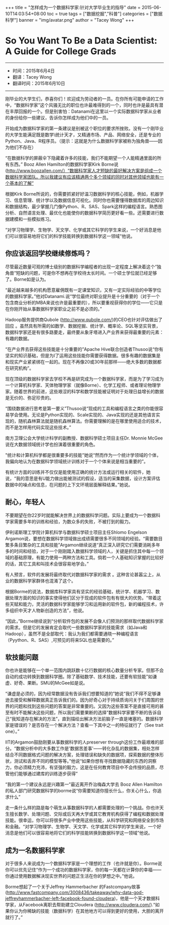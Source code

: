 +++
title = "怎样成为一个数据科学家:针对大学毕业生的指导"
date = 2015-06-10T14:03:54+08:00
toc = true
tags = ["数据挖掘","科普"]
categories = ["数据科学"]
banner = "img/avatar.png"
author = "Tacey Wong"
+++

# So You Want To Be a Data Scientist: A Guide for College Grads

---

+ 时间：2015年6月4日
+ 翻译：Tacey Wong
+ 翻译时间：2015年6月10日

---

刚毕业的大学生们，恭喜你们！欢迎成为劳动者的一员。在你所有可能申请的工作中，“数据科学家”这个风骚无比的职位也许最难得到的一个，同时也许是最具有潜在丰厚回报的一个。但是别害怕：Datanami在这里以一个实际数据科学家从业者的身份给你一些建议，告诉你怎样成为他们中的一员。

开始成为数据科学家的第一条建议是别被这个职位的要求所挫败。没有一个刚毕业的大学生能满足既是数学\统计天才，又精通市场、产品、网络安全，还是专业的Python、Java、R程序员。（提示：这就是为什么数据科学家被称为独角兽——因为他们不存在）

“在数据科学的屏蔽伞下隐藏着许多的技能，我们不能期望一个人能精通里面的所有东西。” Booz Allen Hamilton的数据科学家Kirk Borne说(http://www.boozallen.com/）“数据科学家人才短缺的最好解决方案是组成一个数据科学家团队。所以我建议有应该精通两个多个领域的同时对其他领域也能有一个基本的了解”

根据Kirk Borne所说的，你需要抓紧好好温习数据科学的核心技能，例如，机器学习、信息管理、统计学以及数据信息可视化。同时你也需要懂得数据库的周边知识和数据结构，最少掌握几门像Python、R、SAS、Spark这样的编程语言。熟悉图分析、自然语言处理、最优化也能使你的数据科学简历更好看一些。还需要进行数据建模和一些模拟练习。

“对学习物理学、生物学、天文学、化学或其它科学的学生来说，一个好消息是他们可以很容易地将它们的科学技能转换到数据科学这一领域”他说。

## 你应该返回学校继续修炼吗？

尽管最近数量可观的博士级别的数据科学编程者的出现一定程度上解决着这个“独角兽”短缺的问题，可是你不想再在学校待太长时间。一个硕士学位就已经足够了。Borne如是认为。

“最近越来越多的机构愿意雇佣既有一定课堂知识，又有一定实际经验的中等学位的数据科学家。”他对Datanami.说“学位最终对职业提升是十分重要的（对于一个包含商业分析的MBA来说也许是最重要的），所以要重视获得你的学位——它只是在你刚开始从事数据科学家职业之前不是必须的。”

Hadoop服务提供商Qubole (http://www.qubole.com/)的CEO也针对评估做出了回应
。虽然具有所需的如数学、数据挖掘、统计学、概率论、SQL等坚实背景，数据科学家还是有很多路要走，最终要从象牙塔进入产业界来获得最重要的元素：有趣的数据。

“在产业界去获得这些技能是十分重要的”Apache Hive联合创造者Thusoo说“你有坚实的知识基础，但是为I了运用这些技能你需要获得数据。很多有趣的数据集是和现实产业紧紧绑在一起的。现在不再像20或30年前那样——绝大多数的数据都在研究机构”。

现在顶级的数据科学家去学校不再是研究成为一个数据科学家，而是为了学习成为一个计算机科学家、天体物理学家（就像Borne）、化学工程师、或者理论物理学家。随着世界的前进，这些艰涩的科学和数学技能被证明对于处理日益增长的数据是无价的、弥足珍贵的。

“围绕数据进行思考是第一要义”Thusoo说“现成的工具和编程语言之类的你能很容易学会使用。无论是Python实现的、Scale实现的、Java实现的还是其他语言实现的，随机森林算法就是随机森林算法。你需要理解的是在哪里使用适合的技术，而不是怎样用代码实现这些技术。”

 南方卫理公会大学统计科学的副教授、数据科学硕士项目主任Dr. Monnie McGee说在大数据领域统计学也扮演着很重要的角色。
 
 "统计和计算机科学都是很重要多的技能"她说“然而作为一个统计学领域的个体，我偏向地认为在数据科学领域统计训练对于一个个体来说是相当重要的”。
 
 
有统计方面的训练并不仅仅是能使用正确的统计方法或运行相关的软件，她说，“我的意思是有U能力做出能被测试的假设，适当的采集数据，设计方案评估数据中的噪点和信息，在问题的上下文环境层面解释结果。”她说。

## 耐心，年轻人
不要期望在你22岁时就能解决世界上的数据科学问题。实际上要成为一个数据科学家需要多年的训练和经验，为数众多的失败，不被打到的毅力。

 伊利诺斯理工学院计算机科学与数据科学硕士项目主任Shlomo Engelson Argamon说，要想在数据科学领域做出成绩需要很多不同领域的经验。“需要数目繁多条目繁杂的工具和技能”Argamon继续说道“真正深入研究它们需要消耗多年多的时间和经验，对于一个刚刚踏入数据科学领域的人，关键是抓住其中每一个领域的基础原理，有能力使用一两种方法和工具。倘若一个人基础知识掌握的比较好的话，其它工具和叫技术会很容易地学会。”
 
有人预言，软件的发展将最终取代对数据科学家的需求 。这种言论甚嚣尘上，从业的数据科学家群体也混淆了这个。

根据Borme的说法，数据库科学家具有坚实的经验基础，统计学、机器学习、数据处理方面的知识的事实使得他们区分于现成的软件包有有很大的优势。“带着这些天赋和能力，灵活的数据科学家能够学习和运用新的软件包，新的编程技术，许多组织中天才人物新创造的方法”，他说。

“因此，”Borme继续说到“分析软件包的发展不会像人们预测的那样取代数据科学家的需求。但是它的发展肯定会取代一些数据科学家的技能需求（如Java和Hadoop），虽然不是全部取代：我认为我们都需要通晓一种编程语言（Pyython、R、SAS）,可预见的将来SQL也是需要的。”

## 软技能问题
你也许是能够在一个单一范围内跳跃数十亿行数据的核心数量分析专家。但那不会自动的成功转换到数据科学圈。除了基础数学、技术技能，还要有软技能”如谦虚、好奇、果断。SMU的McGee如是说。

“谦虚是必须的，因为经常数据没有告诉我们想要知道的”她说“我们不得不足够谦逊去接受和解释数据真正告诉我们的。因为好奇心对于持续质询问关于们周围的世界的问题和找到这些问题的答案是非常重要的。又因为这些答案不是直接可用的甚至有时不能解决这些问题，所以我们需要果断的选择”数据科学家要不断的告诉自己“我知道存在解决的方法”，直到描绘出解决方法前脑子一直是堵塞的。数据科学家是错误的？是否存在一个解决方法？查看一下其中之一的特征就行了（See trait one）。”

IIT的Argamon鼓励刚要从事数据科学的人preserver through这份工作最艰难的部分。“数据分析中的大多数工作是'数据苦差事'——转化杂乱的数据集，相处怎样结合不同数据格式问题的解决方案，处理错误和缺失的数据项，探索数据的整体形状，测试和丢弃不同的模型等等。”他说“如果你想有寻找数据隐藏的东西的洞察力，你必须精力充沛，有坚强的毅力，这是在任何教育项目中不会传授的品质，尽管他们能够通过建库的训练逐步获得”

“我的第一个建议永远是兴趣第一”最近离开乔治梅森大学去 Booz Allen Hamilton的私人部门研究数据科学的borme说“你需要知道你擅长什么，你关心什么，你追求什么”

走一条什么样的路是每个萌生从事数据科学的人都需要处理的一个挑战。你也许天生擅长数学、处理问题、交际或后天再大学或其它教育机构获得了编程和数据处理技能。很幸运，你可以将很多产业中使用这些技能，从科学研究和网络安全到市场和金融。“对学习物理学、生物学、天文学、化学或其它科学的学生来说，一个好消息是他们可以很容易地将它们的科学技能转换到数据科学这一领域”他说。

## 成为一名数据科学家

对于很多人来说成为一个数据科学家是一个理想的工作（也许就是你）。Borme说你可以优先记住“作为一个成功的数据科学家，你的每一天都在计算你的幸福——你通过使用数据解决现实世界的问题正生活在你的梦想之中。”他说。

Borme想起了一个关于Jeffrey Hammerbacher 的Fastcompany故事(http://www.fastcompany.com/3008436/takeaway/why-data-god-jeffreyhammerbacher-left-facebook-found-cloudera)，他是一个天才数据科学家，从Facebook离职去帮助建立Cloudera (http://www.cloudera.com/).“如果你认为你稀缺的技能（数据科学）在其他地方可以得到更好的使用，大胆的离开就行了。”

